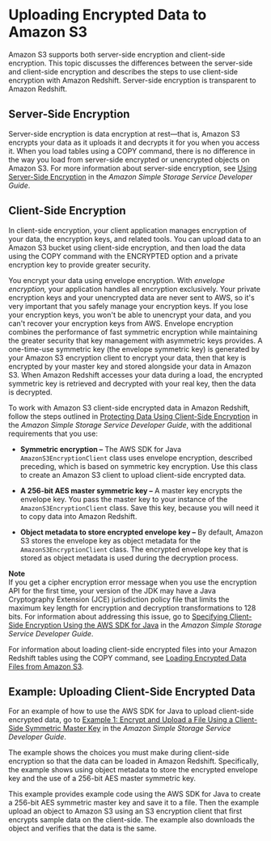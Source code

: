 # Uploading Encrypted Data to Amazon S3<a name="t_uploading-encrypted-data"></a>

Amazon S3 supports both server\-side encryption and client\-side encryption\. This topic discusses the differences between the server\-side and client\-side encryption and describes the steps to use client\-side encryption with Amazon Redshift\. Server\-side encryption is transparent to Amazon Redshift\. 

## Server\-Side Encryption<a name="server-side-encryption"></a>

Server\-side encryption is data encryption at rest—that is, Amazon S3 encrypts your data as it uploads it and decrypts it for you when you access it\. When you load tables using a COPY command, there is no difference in the way you load from server\-side encrypted or unencrypted objects on Amazon S3\. For more information about server\-side encryption, see [Using Server\-Side Encryption](http://docs.aws.amazon.com/AmazonS3/latest/dev/UsingServerSideEncryption.html) in the *Amazon Simple Storage Service Developer Guide*\.

## Client\-Side Encryption<a name="client-side-encryption"></a>

In client\-side encryption, your client application manages encryption of your data, the encryption keys, and related tools\. You can upload data to an Amazon S3 bucket using client\-side encryption, and then load the data using the COPY command with the ENCRYPTED option and a private encryption key to provide greater security\.

You encrypt your data using envelope encryption\. With *envelope encryption,* your application handles all encryption exclusively\. Your private encryption keys and your unencrypted data are never sent to AWS, so it's very important that you safely manage your encryption keys\. If you lose your encryption keys, you won't be able to unencrypt your data, and you can't recover your encryption keys from AWS\. Envelope encryption combines the performance of fast symmetric encryption while maintaining the greater security that key management with asymmetric keys provides\. A one\-time\-use symmetric key \(the envelope symmetric key\) is generated by your Amazon S3 encryption client to encrypt your data, then that key is encrypted by your master key and stored alongside your data in Amazon S3\. When Amazon Redshift accesses your data during a load, the encrypted symmetric key is retrieved and decrypted with your real key, then the data is decrypted\.

To work with Amazon S3 client\-side encrypted data in Amazon Redshift, follow the steps outlined in [Protecting Data Using Client\-Side Encryption](http://docs.aws.amazon.com/AmazonS3/latest/dev/UsingClientSideEncryption.html) in the *Amazon Simple Storage Service Developer Guide*, with the additional requirements that you use:

+ **Symmetric encryption –** The AWS SDK for Java `AmazonS3EncryptionClient` class uses envelope encryption, described preceding, which is based on symmetric key encryption\. Use this class to create an Amazon S3 client to upload client\-side encrypted data\.

+ **A 256\-bit AES master symmetric key –** A master key encrypts the envelope key\. You pass the master key to your instance of the `AmazonS3EncryptionClient` class\. Save this key, because you will need it to copy data into Amazon Redshift\.

+ **Object metadata to store encrypted envelope key –** By default, Amazon S3 stores the envelope key as object metadata for the `AmazonS3EncryptionClient` class\. The encrypted envelope key that is stored as object metadata is used during the decryption process\. 

**Note**  
If you get a cipher encryption error message when you use the encryption API for the first time, your version of the JDK may have a Java Cryptography Extension \(JCE\) jurisdiction policy file that limits the maximum key length for encryption and decryption transformations to 128 bits\. For information about addressing this issue, go to [Specifying Client\-Side Encryption Using the AWS SDK for Java](http://docs.aws.amazon.com/AmazonS3/latest/dev/UsingClientSideEncryptionUpload.html) in the *Amazon Simple Storage Service Developer Guide*\. 

For information about loading client\-side encrypted files into your Amazon Redshift tables using the COPY command, see [Loading Encrypted Data Files from Amazon S3](c_loading-encrypted-files.md)\.

## Example: Uploading Client\-Side Encrypted Data<a name="client-side-encryption-example"></a>

For an example of how to use the AWS SDK for Java to upload client\-side encrypted data, go to [Example 1: Encrypt and Upload a File Using a Client\-Side Symmetric Master Key](http://docs.aws.amazon.com/AmazonS3/latest/dev/encrypt-client-side-symmetric-master-key.html) in the *Amazon Simple Storage Service Developer Guide*\. 

The example shows the choices you must make during client\-side encryption so that the data can be loaded in Amazon Redshift\. Specifically, the example shows using object metadata to store the encrypted envelope key and the use of a 256\-bit AES master symmetric key\. 

This example provides example code using the AWS SDK for Java to create a 256\-bit AES symmetric master key and save it to a file\. Then the example upload an object to Amazon S3 using an S3 encryption client that first encrypts sample data on the client\-side\. The example also downloads the object and verifies that the data is the same\.